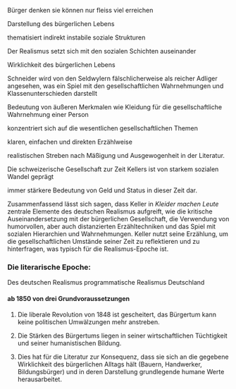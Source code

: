 Bürger denken sie können nur fleiss viel erreichen

Darstellung des bürgerlichen Lebens

thematisiert indirekt instabile soziale Strukturen

Der Realismus setzt sich mit den sozialen Schichten auseinander

Wirklichkeit des bürgerlichen Lebens

Schneider wird von den Seldwylern fälschlicherweise als reicher Adliger angesehen, was ein Spiel mit den gesellschaftlichen Wahrnehmungen und Klassenunterschieden darstellt

Bedeutung von äußeren Merkmalen wie Kleidung für die gesellschaftliche Wahrnehmung einer Person

konzentriert sich auf die wesentlichen gesellschaftlichen Themen

klaren, einfachen und direkten Erzählweise

realistischen Streben nach Mäßigung und Ausgewogenheit in der Literatur.

Die schweizerische Gesellschaft zur Zeit Kellers ist von starkem sozialen Wandel geprägt

immer stärkere Bedeutung von Geld und Status in dieser Zeit dar.

Zusammenfassend lässt sich sagen, dass Keller in _Kleider machen Leute_ zentrale Elemente des deutschen Realismus aufgreift, wie die kritische Auseinandersetzung mit der bürgerlichen Gesellschaft, die Verwendung von humorvollen, aber auch distanzierten Erzähltechniken und das Spiel mit sozialen Hierarchien und Wahrnehmungen. Keller nutzt seine Erzählung, um die gesellschaftlichen Umstände seiner Zeit zu reflektieren und zu hinterfragen, was typisch für die Realismus-Epoche ist.

### Die literarische Epoche:
Des deutschen Realismus
programmatische Realismus Deutschland


#### ab 1850 von drei Grundvoraussetzungen
1. Die liberale Revolution von 1848 ist gescheitert, das Bürgertum kann keine politischen Umwälzungen mehr anstreben.
    
2. Die Stärken des Bürgertums liegen in seiner wirtschaftlichen Tüchtigkeit und seiner humanistischen Bildung.
    
3. Dies hat für die Literatur zur Konsequenz, dass sie sich an die gegebene Wirklichkeit des bürgerlichen Alltags hält (Bauern, Handwerker, Bildungsbürger) und in deren Darstellung grundlegende humane Werte herausarbeitet.